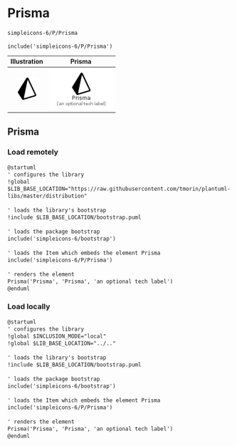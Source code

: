 # Prisma


```text
simpleicons-6/P/Prisma
```

```text
include('simpleicons-6/P/Prisma')
```



| Illustration | Prisma |
| :---: | :---: |
| ![illustration for Illustration](../../simpleicons-6/P/Prisma.png) | ![illustration for Prisma](../../simpleicons-6/P/Prisma.Local.png) |




## Prisma

### Load remotely
```plantuml
@startuml
' configures the library
!global $LIB_BASE_LOCATION="https://raw.githubusercontent.com/tmorin/plantuml-libs/master/distribution"

' loads the library's bootstrap
!include $LIB_BASE_LOCATION/bootstrap.puml

' loads the package bootstrap
include('simpleicons-6/bootstrap')

' loads the Item which embeds the element Prisma
include('simpleicons-6/P/Prisma')

' renders the element
Prisma('Prisma', 'Prisma', 'an optional tech label')
@enduml
```

### Load locally
```plantuml
@startuml
' configures the library
!global $INCLUSION_MODE="local"
!global $LIB_BASE_LOCATION="../.."

' loads the library's bootstrap
!include $LIB_BASE_LOCATION/bootstrap.puml

' loads the package bootstrap
include('simpleicons-6/bootstrap')

' loads the Item which embeds the element Prisma
include('simpleicons-6/P/Prisma')

' renders the element
Prisma('Prisma', 'Prisma', 'an optional tech label')
@enduml
```

